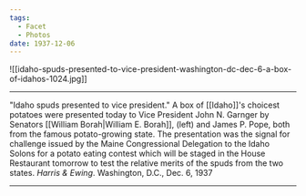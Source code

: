 ```yaml
---
tags:
  - Facet
  - Photos
date: 1937-12-06
---
```


![[idaho-spuds-presented-to-vice-president-washington-dc-dec-6-a-box-of-idahos-1024.jpg]]

---

"Idaho spuds presented to vice president." A box of [[Idaho]]'s choicest potatoes were presented today to Vice President John N. Garnger by Senators [[William Borah|William E. Borah]], (left) and James P. Pope, both from the famous potato-growing state. The presentation was the signal for challenge issued by the Maine Congressional Delegation to the Idaho Solons for a potato eating contest which will be staged in the House Restaurant tomorrow to test the relative merits of the spuds from the two states. *Harris & Ewing*. Washington, D.C., Dec. 6, 1937

---